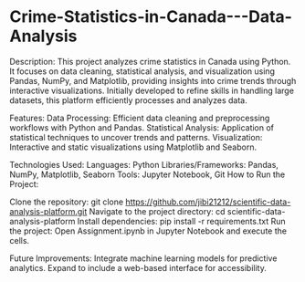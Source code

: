 # Crime-Statistics-in-Canada---Data-Analysis

Description: This project analyzes crime statistics in Canada using Python. It focuses on data cleaning, statistical analysis, and visualization using Pandas, NumPy, and Matplotlib, providing insights into crime trends through interactive visualizations. Initially developed to refine skills in handling large datasets, this platform efficiently processes and analyzes data.

Features:
Data Processing: Efficient data cleaning and preprocessing workflows with Python and Pandas.
Statistical Analysis: Application of statistical techniques to uncover trends and patterns.
Visualization: Interactive and static visualizations using Matplotlib and Seaborn.

Technologies Used:
Languages: Python
Libraries/Frameworks: Pandas, NumPy, Matplotlib, Seaborn
Tools: Jupyter Notebook, Git
How to Run the Project:

Clone the repository: git clone https://github.com/jibi21212/scientific-data-analysis-platform.git
Navigate to the project directory: cd scientific-data-analysis-platform
Install dependencies: pip install -r requirements.txt
Run the project: Open Assignment.ipynb in Jupyter Notebook and execute the cells.

Future Improvements:
Integrate machine learning models for predictive analytics.
Expand to include a web-based interface for accessibility.
